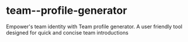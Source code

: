 # team--profile-generator
Empower's team identity with Team profile generator. A user friendly tool designed for quick and concise team introductions 
